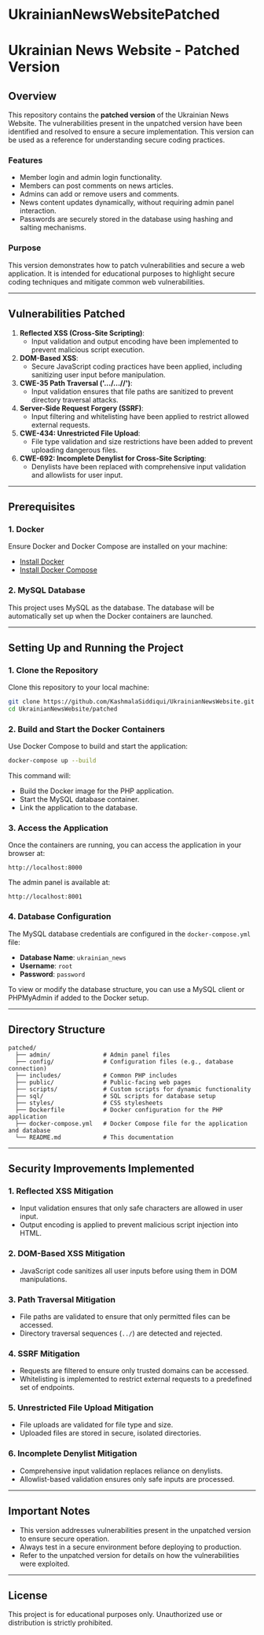 # UkrainianNewsWebsitePatched
# Ukrainian News Website - Patched Version

## Overview

This repository contains the **patched version** of the Ukrainian News Website. The vulnerabilities present in the unpatched version have been identified and resolved to ensure a secure implementation. This version can be used as a reference for understanding secure coding practices.

### Features
- Member login and admin login functionality.
- Members can post comments on news articles.
- Admins can add or remove users and comments.
- News content updates dynamically, without requiring admin panel interaction.
- Passwords are securely stored in the database using hashing and salting mechanisms.

### Purpose
This version demonstrates how to patch vulnerabilities and secure a web application. It is intended for educational purposes to highlight secure coding techniques and mitigate common web vulnerabilities.

---

## Vulnerabilities Patched
1. **Reflected XSS (Cross-Site Scripting)**:
   - Input validation and output encoding have been implemented to prevent malicious script execution.
2. **DOM-Based XSS**:
   - Secure JavaScript coding practices have been applied, including sanitizing user input before manipulation.
3. **CWE-35 Path Traversal ('.../...//')**:
   - Input validation ensures that file paths are sanitized to prevent directory traversal attacks.
4. **Server-Side Request Forgery (SSRF)**:
   - Input filtering and whitelisting have been applied to restrict allowed external requests.
5. **CWE-434: Unrestricted File Upload**:
   - File type validation and size restrictions have been added to prevent uploading dangerous files.
6. **CWE-692: Incomplete Denylist for Cross-Site Scripting**:
   - Denylists have been replaced with comprehensive input validation and allowlists for user input.

---

## Prerequisites

### 1. Docker
Ensure Docker and Docker Compose are installed on your machine:
- [Install Docker](https://docs.docker.com/get-docker/)
- [Install Docker Compose](https://docs.docker.com/compose/install/)

### 2. MySQL Database
This project uses MySQL as the database. The database will be automatically set up when the Docker containers are launched.

---

## Setting Up and Running the Project

### 1. Clone the Repository
Clone this repository to your local machine:
```bash
git clone https://github.com/KashmalaSiddiqui/UkrainianNewsWebsite.git
cd UkrainianNewsWebsite/patched
```

### 2. Build and Start the Docker Containers
Use Docker Compose to build and start the application:
```bash
docker-compose up --build
```

This command will:
- Build the Docker image for the PHP application.
- Start the MySQL database container.
- Link the application to the database.

### 3. Access the Application
Once the containers are running, you can access the application in your browser at:
```
http://localhost:8000
```
The admin panel is available at:
```
http://localhost:8001
```

### 4. Database Configuration
The MySQL database credentials are configured in the `docker-compose.yml` file:
- **Database Name**: `ukrainian_news`
- **Username**: `root`
- **Password**: `password`

To view or modify the database structure, you can use a MySQL client or PHPMyAdmin if added to the Docker setup.

---

## Directory Structure
```
patched/
  ├── admin/               # Admin panel files
  ├── config/              # Configuration files (e.g., database connection)
  ├── includes/            # Common PHP includes
  ├── public/              # Public-facing web pages
  ├── scripts/             # Custom scripts for dynamic functionality
  ├── sql/                 # SQL scripts for database setup
  ├── styles/              # CSS stylesheets
  ├── Dockerfile           # Docker configuration for the PHP application
  ├── docker-compose.yml   # Docker Compose file for the application and database
  └── README.md            # This documentation
```

---

## Security Improvements Implemented

### 1. **Reflected XSS Mitigation**
- Input validation ensures that only safe characters are allowed in user input.
- Output encoding is applied to prevent malicious script injection into HTML.

### 2. **DOM-Based XSS Mitigation**
- JavaScript code sanitizes all user inputs before using them in DOM manipulations.

### 3. **Path Traversal Mitigation**
- File paths are validated to ensure that only permitted files can be accessed.
- Directory traversal sequences (`../`) are detected and rejected.

### 4. **SSRF Mitigation**
- Requests are filtered to ensure only trusted domains can be accessed.
- Whitelisting is implemented to restrict external requests to a predefined set of endpoints.

### 5. **Unrestricted File Upload Mitigation**
- File uploads are validated for file type and size.
- Uploaded files are stored in secure, isolated directories.

### 6. **Incomplete Denylist Mitigation**
- Comprehensive input validation replaces reliance on denylists.
- Allowlist-based validation ensures only safe inputs are processed.

---

## Important Notes
- This version addresses vulnerabilities present in the unpatched version to ensure secure operation.
- Always test in a secure environment before deploying to production.
- Refer to the unpatched version for details on how the vulnerabilities were exploited.

---

## License
This project is for educational purposes only. Unauthorized use or distribution is strictly prohibited.
